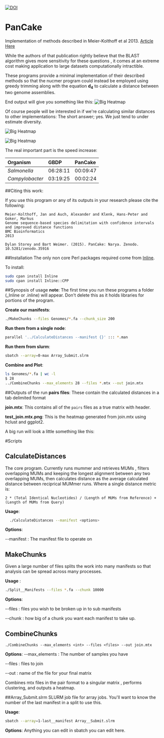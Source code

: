 
[![DOI](https://zenodo.org/badge/19239/dylanstorey/PanCake.svg)](https://zenodo.org/badge/latestdoi/19239/dylanstorey/PanCake)

# PanCake

Implementation of methods described in Meier-Kolthoff et al 2013.
[Article Here](http://www.biomedcentral.com/1471-2105/14/60)

While the authors of that publication rightly believe that the BLAST algorithm gives more sensitivity for these questions , it comes at an extreme cost making application to large datasets computationally intractible. 

These programs provide a minimal implementation of their described methods so that the nucmer program could instead be employed using greedy trimming along with the equation __d<sub>4</sub>__ to calculate a distance between two genome assemblies.

End output will give you something like this:
![Big Heatmap](Figures/BigTree.mtx.png)


Of course people will be interested in if we're calculating similar distances to other implementations:
The short answer; yes. We just tend to under estimate diversity. 

![Big Heatmap](Figures/Correlation.png)

![Big Heatmap](Figures/Diffs.png)

The real important part is the speed increase:

|Organism           |    GBDP |         PanCake |
|:------------------|:--------|:----------------|
|_Salmonella_       |06:28:11 |      00:09:47   |
|_Campylobacter_    | 03:19:25|      00:02:24   |

##Citing this work:

If you use this program or any of its outputs in your research please cite the following:

```
Meier-Kolthoff, Jan and Auch, Alexander and Klenk, Hans-Peter and Goker, Markus
Genome sequence-based species delimitation with confidence intervals and improved distance functions
BMC Bioinformatics
2013

Dylan Storey and Bart Weimer. (2015). PanCake: Narya. Zenodo. 10.5281/zenodo.35916
```
##Installation
The only non core Perl packages required come from [Inline](https://metacpan.org/pod/Inline::CPP).

To install:

```bash
sudo cpan install Inline
sudo cpan install Inline::CPP
```

##Synopsis of usage
__note__: The first time you run these programs a folder (_Inline or .inline) will appear. Don't delete this as it holds libraries for portions of the program.


__Create our manifests__:
```bash
./MakeChunks --files Genomes/*.fa --chunk_size 200
```

__Run them from a single node__:
```bash
parallel '../CalculateDistances --manifest {}' ::: *.man
```
__Run them from slurm__:
```bash
sbatch --array=0-max Array_Submit.slrm
```

__Combine and Plot__:
```bash
ls Genomes/*.fa | wc -l 
$ 28
../CombineChunks --max_elements 28 --files *.mtx --out join.mtx
```

##Outputs of the run
__pairs files__:
These contain the calculated distances in a tab delimited format

__join.mtx__:
This contains all of the ```pairs``` files as a true matrix with header. 

__test_join.mtx.png__:
This is the heatmap generated from join.mtx using hclust and ggplot2.
 
A big run will look a little something like this:




#Scripts

## CalculateDistances

The core program. Currently runs mummer and retrieves MUMs , filters overlapping MUMs and keeping the longest alignment between any two overlapping MUMs, then calculates distance as the average calculated distance between 
reciprical MUMmer runs. Where a single distance metric is:

	2 * (Total Identical Nucleotides) / (Length of MUMs from Reference) + (Length of MUMs from Query) 


__Usage__:

```bash
  ./CalculateDistances --manifest <options>
```

__Options__:

--manifest : The manifest file to operate on
  
## MakeChunks

Given a large number of files splits the work into many manifests so that analysis can be spread across many processes.

__Usage__ : 

```bash
./Split__Manifests --files *.fa --chunk 10000
```
__Options__: 

--files : files you wish to be broken up in to sub manifests

--chunk : how big of a chunk you want each manifest to take up. 

## CombineChunks
```
./CombineChunks --max_elements <int> --files <files> --out join.mtx
```

__Options__:
--max_elements : The number of samples you have

--files : files to join

--out : name of the file for your final matrix

Combines mtx files in the pair format to a singular matrix , performs clustering, and outputs a heatmap. 

##Array_Submit.slrm
SLURM job file for array jobs. You'll want to know the number of the last manifest in a split to use this.

__Usage__:
```bash
sbatch --array=1-last__manifest Array__Submit.slrm
```

__Options__:
	Anything you can edit in sbatch you can edit here. 


  



